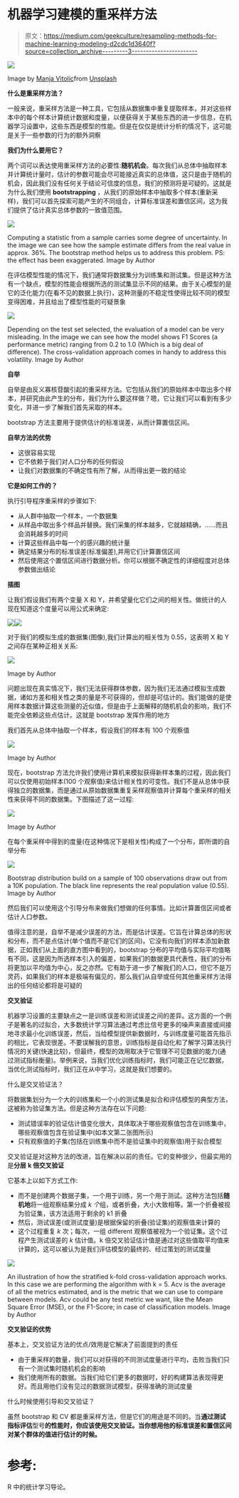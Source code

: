 # 机器学习建模的重采样方法

> 原文：<https://medium.com/geekculture/resampling-methods-for-machine-learning-modeling-d2cdc1d3640f?source=collection_archive---------3----------------------->

![](img/1c5a29f5853c841665595cd5f9747a49.png)

Image by [Manja Vitolic](https://unsplash.com/@madhatterzone)from [Unsplash](https://unsplash.com/)

**什么是重采样方法？**

一般来说，重采样方法是一种工具，它包括从数据集中重复提取样本，并对这些样本中的每个样本计算统计数据和度量，以便获得关于某些东西的进一步信息，在机器学习设置中，这些东西是模型的性能。但是在仅仅是统计分析的情况下，这可能是关于一些参数的行为的额外洞察

**我们为什么要用它？**

两个词可以表达使用重采样方法的必要性:**随机机会**。每次我们从总体中抽取样本并计算统计量时，估计的参数可能会尽可能接近真实的总体值，这只是由于随机的机会，因此我们没有任何关于结论可信度的信息，我们的预测将是可疑的。这就是为什么我们使用 **bootstrapping** ，从我们的原始样本中抽取多个样本(重新采样)，我们可以首先探索可能产生的不同组合，计算标准误差和置信区间，这为我们提供了估计真实总体参数的一致值范围。

![](img/ca2ff55edf45a4b3d042b5daab543acc.png)

Computing a statistic from a sample carries some degree of uncertainty. In the image we can see how the sample estimate differs from the real value in approx. 36%. The bootstrap method helps us to address this problem. PS: the effect has been exaggerated. Image by Author

在评估模型性能的情况下，我们通常将数据集分为训练集和测试集。但是这种方法有一个缺点，模型的性能会根据所选的测试集显示不同的结果。由于关心模型的是它的泛化能力(在看不见的数据上执行)，这种测量的不稳定性使得比较不同的模型变得困难，并且给出了模型性能的可疑景象

![](img/1c9248ff1f4cbb310eeab1a3a3c23a37.png)

Depending on the test set selected, the evaluation of a model can be very misleading. In the image we can see how the model shows F1 Scores (a performance metric) ranging from 0.2 to 1.0 (Which is a big deal of difference). The cross-validation approach comes in handy to address this volatility. Image by Author

**自举**

自举是由反义寡核苷酸引起的重采样方法。它包括从我们的原始样本中取出多个样本，并研究由此产生的分布，我们为什么要这样做？嗯，它让我们可以看到有多少变化，并进一步了解我们首先采取的样本。

bootstrap 方法主要用于提供估计的标准误差，从而计算置信区间。

**自举方法的优势**

*   这很容易实现
*   它不依赖于我们对人口分布的任何假设
*   让我们对数据集的不确定性有所了解，从而得出更一致的结论

**它是如何工作的？**

执行引导程序重采样的步骤如下:

*   从人群中抽取一个样本，一个数据集
*   从样品中取出多个样品并替换。我们采集的样本越多，它就越精确，……而且会消耗越多的时间
*   计算这些样品中每一个的感兴趣的统计量
*   确定结果分布的标准误差(标准偏差),并用它们计算置信区间
*   然后使用这个置信区间进行数据分析。你可以根据不确定性的详细程度对总体参数做出结论

**插图**

让我们假设我们有两个变量 X 和 Y，并希望量化它们之间的相关性。做统计的人现在知道这个度量可以用公式来确定:

![](img/613a09bf764472ec935329e15c90d05e.png)![](img/37cc84294b704c8e2373296e57da2555.png)

对于我们的模拟生成的数据集(图像),我们计算出的相关性为 0.55，这表明 X 和 Y 之间存在某种正相关关系:

![](img/5250645992bf5202b694996c219d8b0f.png)

Image by Author

问题出现在真实情况下，我们无法获得群体参数，因为我们无法通过模拟生成数据，诸如方差和相关性之类的量是不可获得的，但却是可估计的。我们能做的是使用样本数据计算这些测量的近似值，但是由于上面解释的随机机会的影响，我们不能完全依赖这些点估计。这就是 bootstrap 发挥作用的地方

我们首先从总体中抽取一个样本，假设我们的样本有 100 个观察值

![](img/d9348d04a2df9770dfc36609425fa8c2.png)

Image by Author

现在，bootstrap 方法允许我们使用计算机来模拟获得新样本集的过程，因此我们可以仅使用初始样本(100 个观察值)来估计相关性的可变性。我们不是从总体中获得独立的数据集，而是通过从原始数据集重复采样观察值并计算每个重采样的相关性来获得不同的数据集。下图描述了这一过程:

![](img/b20885f629a8c64ade79565fe0272d1a.png)

Image by Author

在每个重采样中得到的度量(在这种情况下是相关性)构成了一个分布，即所谓的自举分布

![](img/e3d537c813b8f188f9402d2e7186d309.png)

Bootstrap distribution build on a sample of 100 observations draw out from a 10K population. The black line represents the real population value (0.55). Image by Author

然后我们可以使用这个引导分布来做我们想做的任何事情。比如计算置信区间或者估计人口参数。

值得注意的是，自举不是减少误差的方法，而是估计误差。它旨在计算总体的形状和分布，而不是点估计(单个值而不是它们的区间)。它没有向我们的样本添加新数据，正如我们从上面的直方图中看到的，bootstrap 分布的平均值与实际平均值略有不同，这是因为所选样本引入的偏差，如果我们的数据更具代表性，我们的分布将更加以平均值为中心，反之亦然。它有助于进一步了解我们的人口，但它不是万灵药，如果我们的样本是极端有偏见的，那么我们从自举或任何其他重采样方法得出的任何结论都将是可疑的

**交叉验证**

机器学习设置的主要缺点之一是训练误差和测试误差之间的差异。这方面的一个例子是著名的过拟合，大多数统计学习算法通过考虑比信号更多的噪声来直接或间接地寻求最小化训练误差，然后，当给模型提供新数据时，与训练度量可能首先指示的相比，它表现很差。不要误解我的意思，训练指标是自动化和了解学习算法执行情况的关键(快速比较)，但最终，模型的效用取决于它管理不可见数据的能力(通过测试指标衡量)。举例来说，当我们优化训练指标时，我们可能正在记忆数据，当优化测试指标时，我们正在从中学习，这就是我们想要的。

什么是交叉验证法？

将数据集划分为一个大的训练集和一个小的测试集是拟合和评估模型的典型方法，这被称为验证集方法。但是这种方法存在以下问题:

*   测试错误率的验证估计值变化很大，具体取决于哪些观察值包含在训练集中，哪些观察值包含在验证集中(如本文第二张图所示)
*   只有观察值的子集(包括在训练集中而不是验证集中的观察值)用于拟合模型

交叉验证是对这种方法的改进，旨在解决以前的责任。它的变种很少，但最实用的是**分层** **k 倍交叉验证**

它基本上以如下方式工作:

*   而不是创建两个数据子集，一个用于训练，另一个用于测试。这种方法包括**随机地**将一组观察结果分成 *k 个*组，或者折叠，大小大致相等。第一个折叠被视为验证集，该方法适用于剩余的 k1 折叠
*   然后，测试误差(或测试度量)是根据保留的折叠(验证集)的观察值来计算的
*   这个过程重复 *k* 次；每次，一组 diﬀerent 观察值被视为一个验证集。这个过程产生测试误差的 *k* 估计值。k 倍交叉验证估计值是通过对这些值取平均值来计算的，这可以被认为是我们评估模型的最终的、经过策划的测试度量

![](img/3cf422a91c74499b549b626a861bd012.png)

An illustration of how the stratified k-fold cross-validation approach works. In this case we are performing the algorithm with k = 5\. Acv is the average of all the metrics estimated, and is the metric that we can use to compare between models. Acv could be any test metric we want, like the Mean Square Error (MSE), or the F1-Score; in case of classification models. Image by Author

**交叉验证的优势**

基本上，交叉验证方法的优点/效用是它解决了前面提到的责任

*   由于重采样的数量，我们可以对获得的不同测试度量进行平均，击败当我们只有一个测试集时随机机会的影响
*   我们使用所有的数据。当我们给它们更多的数据时，好的构建算法表现得更好。而且用他们没有见过的数据测试模型，获得准确的测试度量

什么时候使用引导和交叉验证？

虽然 bootstrap 和 CV 都是重采样方法，但是它们的用途是不同的。当**通过测试指标评估**型号**的性能时，你应该使用交叉验证。当你想用他的标准误差和置信区间对某个群体的值进行估计的时候。**

# 参考:

R 中的统计学习导论。
